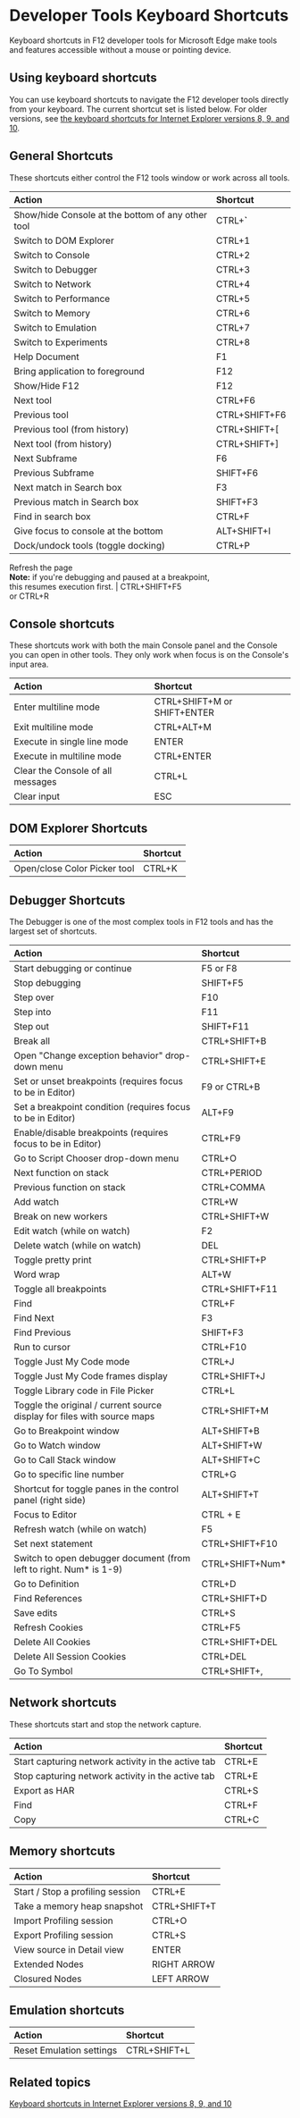 # Developer Tools Keyboard Shortcuts

Keyboard shortcuts in F12 developer tools for Microsoft Edge make tools and features accessible without a mouse or pointing device.

## Using keyboard shortcuts
You can use keyboard shortcuts to navigate the F12 developer tools directly from your keyboard. The current shortcut set is listed below. For older versions, see [the keyboard shortcuts for Internet Explorer versions 8, 9, and 10](https://msdn.microsoft.com/library/dd565630.aspx).

## General Shortcuts
These shortcuts either control the F12 tools window or work across all tools.

Action | Shortcut 
:------------ | :------------- 
Show/hide Console at the bottom of any other tool  | CTRL+**`**
Switch to DOM Explorer | CTRL+1
Switch to Console |  CTRL+2 
Switch to Debugger | CTRL+3 
Switch to Network | CTRL+4 
Switch to Performance | CTRL+5 
Switch to Memory | CTRL+6 
Switch to Emulation | CTRL+7 
Switch to Experiments | CTRL+8 
Help Document | F1 
Bring application to foreground | F12
Show/Hide F12 | F12 
Next tool | CTRL+F6 
Previous tool | CTRL+SHIFT+F6 
Previous tool (from history) | CTRL+SHIFT+[ 
Next tool (from history) | CTRL+SHIFT+] 
Next Subframe 	  | F6 
Previous Subframe | SHIFT+F6 
Next match in Search box | F3
Previous match in Search box | SHIFT+F3
Find in search box | CTRL+F
Give focus to console at the bottom | ALT+SHIFT+I 
Dock/undock tools (toggle docking) | CTRL+P

Refresh the page <br>**Note:** if you're debugging and paused at a breakpoint,<br> this resumes execution first. | CTRL+SHIFT+F5 <br>or CTRL+R

## Console shortcuts
These shortcuts work with both the main Console panel and the Console you can open in other tools. They only work when focus is on the Console's input area.

Action | Shortcut 
:------------ | :------------- 
Enter multiline mode | CTRL+SHIFT+M or SHIFT+ENTER 
Exit multiline mode | CTRL+ALT+M 
Execute in single line mode | ENTER 
Execute in multiline mode | CTRL+ENTER 
Clear the Console of all messages | CTRL+L 
Clear input | ESC 

## DOM Explorer Shortcuts

Action | Shortcut 
:------------ | :------------- 
Open/close Color Picker tool  | CTRL+K

## Debugger Shortcuts
The Debugger is one of the most complex tools in F12 tools and has the largest set of shortcuts.


Action | Shortcut 
:------------ | :------------- 
Start debugging or continue  | F5 or F8
Stop debugging | SHIFT+F5 
Step over | F10 
Step into | F11 
Step out | SHIFT+F11 
Break all | CTRL+SHIFT+B 
Open "Change exception behavior" drop-down menu | CTRL+SHIFT+E 
Set or unset breakpoints (requires focus to be in Editor) | F9 or CTRL+B 
Set a breakpoint condition (requires focus to be in Editor) | ALT+F9 
Enable/disable breakpoints (requires focus to be in Editor) | CTRL+F9 
Go to Script Chooser drop-down menu | CTRL+O 
Next function on stack | CTRL+PERIOD 
Previous function on stack | CTRL+COMMA 
Add watch | CTRL+W 
Break on new workers | CTRL+SHIFT+W 
Edit watch (while on watch) | F2 
Delete watch (while on watch) | DEL 
Toggle pretty print | CTRL+SHIFT+P 
Word wrap | ALT+W 
Toggle all breakpoints | CTRL+SHIFT+F11 
Find | CTRL+F 
Find Next | F3 
Find Previous | SHIFT+F3 
Run to cursor | CTRL+F10 
Toggle Just My Code mode | CTRL+J 
Toggle Just My Code frames display | CTRL+SHIFT+J 
Toggle Library code in File Picker | CTRL+L 
Toggle the original / current source display for files with source maps | CTRL+SHIFT+M 
Go to Breakpoint window | ALT+SHIFT+B 
Go to Watch window | ALT+SHIFT+W 
Go to Call Stack window | ALT+SHIFT+C 
Go to specific line number | CTRL+G 
Shortcut for toggle panes in the control panel (right side) | ALT+SHIFT+T 
Focus to Editor | CTRL + E 
Refresh watch (while on watch) | F5
Set next statement | CTRL+SHIFT+F10 
Switch to open debugger document (from left to right. Num* is 1-9) | CTRL+SHIFT+Num* 
Go to Definition | CTRL+D 
Find References |CTRL+SHIFT+D 
Save edits | CTRL+S 
Refresh Cookies	| CTRL+F5 
Delete All Cookies | CTRL+SHIFT+DEL 
Delete All Session Cookies | CTRL+DEL 
Go To Symbol | CTRL+SHIFT+, 

## Network shortcuts
These shortcuts start and stop the network capture.

Action | Shortcut 
:------------ | :------------- 
Start capturing network activity in the active tab  | CTRL+E
Stop capturing network activity in the active tab | CTRL+E
Export as HAR | CTRL+S
Find | CTRL+F 
Copy | CTRL+C

## Memory shortcuts
Action | Shortcut 
:------------ | :------------- 
Start / Stop a profiling session  | CTRL+E 
Take a memory heap snapshot | CTRL+SHIFT+T 
Import Profiling session | CTRL+O
Export Profiling session | CTRL+S
View source in Detail view | ENTER 
Extended Nodes | RIGHT ARROW
Closured Nodes | LEFT ARROW


## Emulation shortcuts
Action | Shortcut 
:------------ | :------------- 
Reset Emulation settings | CTRL+SHIFT+L 

## Related topics

[Keyboard shortcuts in Internet Explorer versions 8, 9, and 10](https://msdn.microsoft.com/library/dd565630.aspx)
